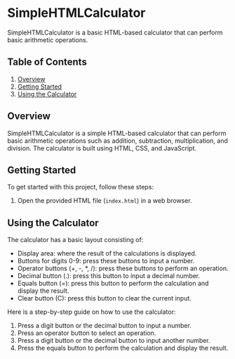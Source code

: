# SimpleHTMLCalculator

SimpleHTMLCalculator is a basic HTML-based calculator that can perform basic arithmetic operations.

## Table of Contents

1. [Overview](#overview)
2. [Getting Started](#getting-started)
3. [Using the Calculator](#using-the-calculator)

## Overview

SimpleHTMLCalculator is a simple HTML-based calculator that can perform basic arithmetic operations such as addition, subtraction, multiplication, and division. The calculator is built using HTML, CSS, and JavaScript.

## Getting Started

To get started with this project, follow these steps:

1. Open the provided HTML file (`index.html`) in a web browser.

## Using the Calculator

The calculator has a basic layout consisting of:

* Display area: where the result of the calculations is displayed.
* Buttons for digits 0-9: press these buttons to input a number.
* Operator buttons (+, -, *, /): press these buttons to perform an operation.
* Decimal button (.): press this button to input a decimal number.
* Equals button (=): press this button to perform the calculation and display the result.
* Clear button (C): press this button to clear the current input.

Here is a step-by-step guide on how to use the calculator:

1. Press a digit button or the decimal button to input a number.
2. Press an operator button to select an operation.
3. Press a digit button or the decimal button to input another number.
4. Press the equals button to perform the calculation and display the result.
